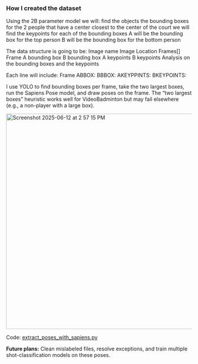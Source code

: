 ### How I created the dataset

Using the 2B parameter model we will: 
    find the objects
    the bounding boxes for the 2 people that have a center closest to the center of the court
    we will find the keypoints for each of the bounding boxes
        A will be the bounding box for the top person
        B will be the bounding box for the bottom person

The data structure is going to be: 
    Image name
    Image Location
    Frames[]
        Frame
            A bounding box
            B bounding box
            A keypoints
            B keypoints
    Analysis on the bounding boxes and the keypoints

Each line will include: 
    Frame
    ABBOX: 
    BBBOX: 
    AKEYPPINTS: 
    BKEYPOINTS: 


I use YOLO to find bounding boxes per frame, take the two largest boxes, run the Sapiens Pose model, and draw poses on the frame. The “two largest boxes” heuristic works well for VideoBadminton but may fail elsewhere (e.g., a non-player with a large box).


<img width="584" alt="Screenshot 2025-06-12 at 2 57 15 PM" src="https://github.com/user-attachments/assets/ba6224d1-72e0-4d8d-8294-a016e3f938cb" />

Code: [extract_poses_with_sapiens.py](https://github.com/Vdamarla7/badminton/blob/main/badminton/extract_poses_with_sapiens.py)  

**Future plans:** Clean mislabeled files, resolve exceptions, and train multiple shot-classification models on these poses.